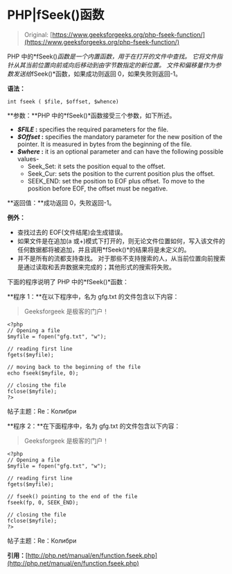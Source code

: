 # PHP|fSeek()函数

> Original: [https://www.geeksforgeeks.org/php-fseek-function/](https://www.geeksforgeeks.org/php-fseek-function/)

PHP 中的*fSeek()*函数是一个内置函数，用于在打开的文件中查找。 它将文件指针从其当前位置向前或向后移动到由字节数指定的新位置。 文件和偏移量作为参数发送给*fSeek()*函数，如果成功则返回 0，如果失败则返回-1。

**语法：**

```
int fseek ( $file, $offset, $whence)
```

**参数：**PHP 中的*fSeek()*函数接受三个参数，如下所述。

*   ***$FILE* :** specifies the required parameters for the file.
*   ***$Offset* :** specifies the mandatory parameter for the new position of the pointer. It is measured in bytes from the beginning of the file.
*   ***$where* :** it is an optional parameter and can have the following possible values-
    *   Seek_Set: it sets the position equal to the offset.
    *   Seek_Cur: sets the position to the current position plus the offset.
    *   SEEK_END: set the position to EOF plus offset. To move to the position before EOF, the offset must be negative.

**返回值：**成功返回 0，失败返回-1。

**例外：**

*   查找过去的 EOF(文件结尾)会生成错误。
*   如果文件是在追加(a 或+)模式下打开的，则无论文件位置如何，写入该文件的任何数据都将被追加，并且调用*fSeek()*的结果将是未定义的。
*   并不是所有的流都支持查找。 对于那些不支持搜索的人，从当前位置向前搜索是通过读取和丢弃数据来完成的；其他形式的搜索将失败。

下面的程序说明了 PHP 中的*fSeek()*函数：

**程序 1：**在以下程序中，名为 gfg.txt 的文件包含以下内容：

> Geeksforgeek 是极客的门户！

```
<?php
// Opening a file
$myfile = fopen("gfg.txt", "w");

// reading first line
fgets($myfile);

// moving back to the beginning of the file
echo fseek($myfile, 0);

// closing the file
fclose($myfile);
?>
```

帖子主题：Re：Колибри

**程序 2：**在下面程序中，名为 gfg.txt 的文件包含以下内容：

> Geeksforgeek 是极客的门户！

```
<?php
// Opening a file
$myfile = fopen("gfg.txt", "w");

// reading first line
fgets($myfile);

// fseek() pointing to the end of the file
fseek(fp, 0, SEEK_END);

// closing the file
fclose($myfile);
?>
```

帖子主题：Re：Колибри

**引用：**[http://php.net/manual/en/function.fseek.php](http://php.net/manual/en/function.fseek.php)